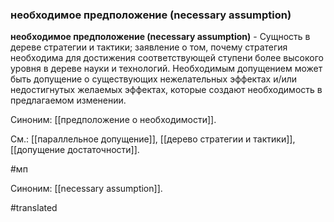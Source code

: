 ### необходимое предположение (necessary assumption)

**необходимое предположение (necessary assumption)** - Сущность в дереве стратегии и тактики; заявление о том, почему стратегия необходима для достижения соответствующей ступени более высокого уровня в дереве науки и технологий. Необходимым допущением может быть допущение о существующих нежелательных эффектах и/или недостигнутых желаемых эффектах, которые создают необходимость в предлагаемом изменении.

Синоним: [[предположение о необходимости]].

См.: [[параллельное допущение]], [[дерево стратегии и тактики]], [[допущение достаточности]].

#мп

Синоним: [[necessary assumption]].

#translated
